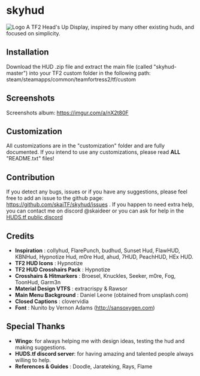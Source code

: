 # skyhud
![Logo](https://i.imgur.com/NtvSG1A.png)
A TF2 Head's Up Display, inspired by many other existing huds, and focused on simplicity.

## Installation
Download the HUD .zip file and extract the main file (called "skyhud-master") into your TF2 custom folder in the following path: steam/steamapps/common/teamfortress2/tf/custom

## Screenshots
Screenshots album: https://imgur.com/a/nX2t80F

## Customization
All customizations are in the "customization" folder and are fully documented. If you intend to use any customizations, please read **ALL** "README.txt" files!

## Contribution
If you detect any bugs, issues or if you have any suggestions, please feel free to add an issue to the github page: https://github.com/skaiTF/skyhud/issues .
If you happen to need extra help, you can contact me on discord @skaideer or you can ask for help in the [HUDS.tf public discord](http://discord.huds.tf/)

## Credits
- **Inspiration** : collyhud, FlarePunch, budhud, Sunset Hud, FlawHUD, KBNHud, Hypnotize Hud, m0re Hud, ahud, 7HUD, PeachHUD, HEx HUD.
- **TF2 HUD Icons** : Hypnotize
- **TF2 HUD Crosshairs Pack** : Hypnotize
- **Crosshairs & Hitmarkers** : Broesel, Knuckles, Seeker, m0re, Fog, ToonHud, Garm3n
- **Material Design VTFS** : extracrispy & Rawsor
- **Main Menu Background** : Daniel Leone (obtained from unsplash.com)
- **Closed Captions** : clovervidia
- **Font** : Nunito by Vernon Adams (http://sansoxygen.com)

## Special Thanks
- **Wingo**: for always helping me with design ideas, testing the hud and making suggestions.
- **HUDS.tf discord server**: for having amazing and talented people always willing to help.
- **References & Guides** : Doodle, Jarateking, Rays, Flame


